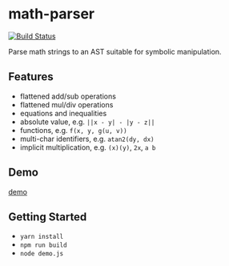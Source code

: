 # math-parser

[![Build Status](https://travis-ci.org/semantic-math/math-parser.svg?branch=master)](https://travis-ci.org/semantic-math/math-parser)

Parse math strings to an AST suitable for symbolic manipulation.

## Features

- flattened add/sub operations
- flattened mul/div operations
- equations and inequalities
- absolute value, e.g. `||x - y| - |y - z||`
- functions, e.g. `f(x, y, g(u, v))`
- multi-char identifiers, e.g. `atan2(dy, dx)`
- implicit multiplication, e.g. `(x)(y)`, `2x`, `a b`

## Demo

[demo](https://kevinbarabash.github.io/math-parser/)

## Getting Started

- `yarn install`
- `npm run build`
- `node demo.js`
